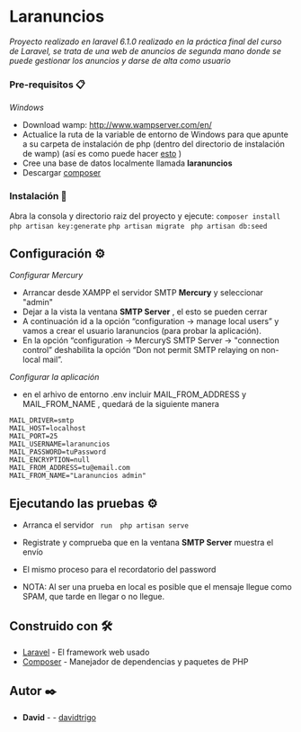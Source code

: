 # Laranuncios

_Proyecto realizado en laravel 6.1.0  realizado en la práctica final del curso de Laravel, se trata de una web de anuncios de segunda mano donde se puede gestionar los anuncios y darse de alta como usuario_

### Pre-requisitos 📋
_Windows_
- Download wamp: http://www.wampserver.com/en/
- Actualice la ruta de la variable de entorno de Windows para que apunte a su carpeta de instalación de php (dentro del directorio de instalación de wamp) (así es como puede hacer [esto](http://stackoverflow.com/questions/17727436/how-to-properly-set-php-environment-variable-para-ejecutar-comandos-en-git-bash)   )
- Cree una base de datos localmente llamada **laranuncios**
- Descargar [composer](https://https://getcomposer.org/download/) 

### Instalación 🔧

Abra la consola y directorio raiz del proyecto y ejecute:
 ```composer install```
 ```php artisan key:generate```
 ```php artisan migrate```
 ``` php artisan db:seed```

## Configuración ⚙️

_Configurar Mercury_ 
- Arrancar desde XAMPP el servidor SMTP  **Mercury**  y seleccionar "admin"
- Dejar a la vista la ventana **SMTP Server** , el esto se pueden cerrar
- A continuación id a la opción “configuration -> manage local users” y vamos a crear el usuario laranuncios (para probar la aplicación).
- En la opción “configuration -> MercuryS SMTP Server -> "connection control” deshabilita la opción “Don not permit SMTP relaying on non-local mail”.

_Configurar la aplicación_ 
* en el arhivo de entorno .env incluir MAIL_FROM_ADDRESS y MAIL_FROM_NAME , quedará de la siguiente manera
```
MAIL_DRIVER=smtp
MAIL_HOST=localhost
MAIL_PORT=25
MAIL_USERNAME=laranuncios
MAIL_PASSWORD=tuPassword
MAIL_ENCRYPTION=null
MAIL_FROM_ADDRESS=tu@email.com
MAIL_FROM_NAME="Laranuncios admin"
```

## Ejecutando las pruebas ⚙️
-  Arranca el servidor
``` run  php artisan serve``` 
- Registrate y comprueba que en la ventana  **SMTP Server**  muestra el envío
- El mismo proceso para el recordatorio del password

- NOTA: Al ser una prueba en local es posible que el mensaje llegue como SPAM, que tarde en llegar o no llegue.
## Construido con 🛠️

* [Laravel](http://www.https://laravel.com/) - El framework web usado
* [Composer](https://https://getcomposer.org/) - Manejador de dependencias y paquetes de PHP

## Autor ✒️

* **David** - - [davidtrigo](https://github.com/davidtrigo)

